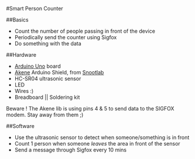 #Smart Person Counter

##Basics

* Count the number of people passing in front of the device
* Periodically send the counter using Sigfox
* Do something with the data

##Hardware

* [Arduino Uno](http://arduino.cc ) board
* [Akene](http://snoot.it/akene) Arduino Shield, from [Snootlab](http://snootlab.com)
* HC-SR04 ultrasonic sensor
* LED
* Wires :)
* Breadboard || Soldering kit

Beware ! The Akene lib is using pins 4 & 5 to send data to the SIGFOX modem. Stay away from them ;)


##Software

* Use the ultrasonic sensor to detect when someone/something is in front
* Count 1 person when someone *leaves* the area in front of the sensor
* Send a message through Sigfox every 10 mins
